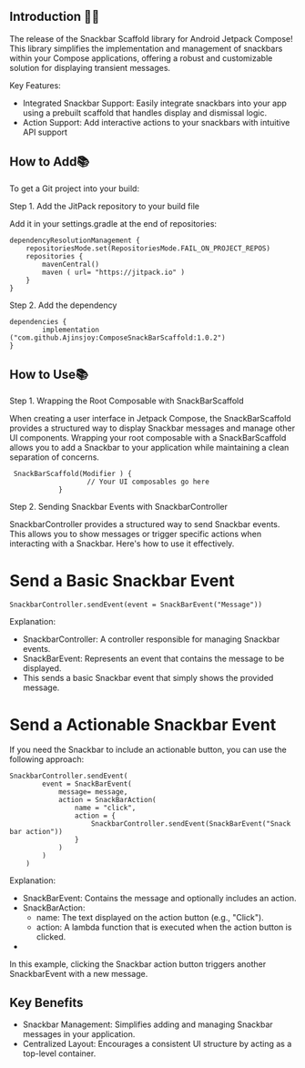 

## Introduction 🙋‍♂️

The release of the Snackbar Scaffold library for Android Jetpack Compose! This library simplifies the implementation and management of snackbars within your Compose applications, offering a robust and customizable solution for displaying transient messages.

Key Features:

* Integrated Snackbar Support: Easily integrate snackbars into your app using a prebuilt scaffold that handles display and dismissal logic.
* Action Support: Add interactive actions to your snackbars with intuitive API support


## How to Add📚

To get a Git project into your build:

Step 1. Add the JitPack repository to your build file

Add it in your settings.gradle at the end of repositories:

	dependencyResolutionManagement {
	  	repositoriesMode.set(RepositoriesMode.FAIL_ON_PROJECT_REPOS)
	 	repositories {
	  		mavenCentral()
	   		maven ( url= "https://jitpack.io" )
	  	}
	}

Step 2. Add the dependency

	dependencies {
	        implementation ("com.github.Ajinsjoy:ComposeSnackBarScaffold:1.0.2")
	}

## How to Use📚

Step 1. Wrapping the Root Composable with SnackBarScaffold

When creating a user interface in Jetpack Compose, the SnackBarScaffold provides a structured way to display Snackbar messages and manage other UI components. Wrapping your root composable with a SnackBarScaffold allows you to add a Snackbar to your application while maintaining a clean separation of concerns.

   	 SnackBarScaffold(Modifier ) {
                       // Your UI composables go here
                }

Step 2. Sending Snackbar Events with SnackbarController

SnackbarController provides a structured way to send Snackbar events. This allows you to show messages or trigger specific actions when interacting with a Snackbar. Here's how to use it effectively.
 
# Send a Basic Snackbar Event

  	SnackbarController.sendEvent(event = SnackBarEvent("Message"))

Explanation:

* SnackbarController: A controller responsible for managing Snackbar events.
* SnackBarEvent: Represents an event that contains the message to be displayed.
* This sends a basic Snackbar event that simply shows the provided message.

# Send a Actionable Snackbar Event
If you need the Snackbar to include an actionable button, you can use the following approach:

	SnackbarController.sendEvent(
            event = SnackBarEvent(
                message= message,
                action = SnackBarAction(
                    name = "click",
                    action = {
                        SnackbarController.sendEvent(SnackBarEvent("Snack bar action"))
                    }
                )
            )
        )


Explanation:

* SnackBarEvent: Contains the message and optionally includes an action.
* SnackBarAction:
	* name: The text displayed on the action button (e.g., "Click").
	* action: A lambda function that is executed when the action button is clicked.
 * 
In this example, clicking the Snackbar action button triggers another SnackbarEvent with a new message.

## Key Benefits
* Snackbar Management: Simplifies adding and managing Snackbar messages in your application.
* Centralized Layout: Encourages a consistent UI structure by acting as a top-level container.
